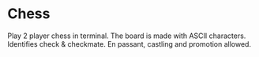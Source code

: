 # Chess
Play 2 player chess in terminal.
The board is made with ASCII characters.
Identifies check & checkmate. 
En passant, castling and promotion allowed.
